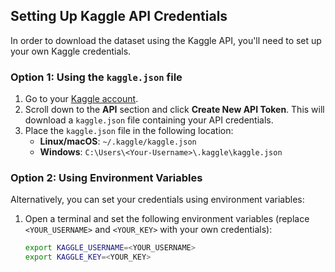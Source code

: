 ## Setting Up Kaggle API Credentials

In order to download the dataset using the Kaggle API, you'll need to set up your own Kaggle credentials.

### Option 1: Using the `kaggle.json` file

1. Go to your [Kaggle account](https://www.kaggle.com/account).
2. Scroll down to the **API** section and click **Create New API Token**. This will download a `kaggle.json` file containing your API credentials.
3. Place the `kaggle.json` file in the following location:
   - **Linux/macOS**: `~/.kaggle/kaggle.json`
   - **Windows**: `C:\Users\<Your-Username>\.kaggle\kaggle.json`

### Option 2: Using Environment Variables

Alternatively, you can set your credentials using environment variables:

1. Open a terminal and set the following environment variables (replace `<YOUR_USERNAME>` and `<YOUR_KEY>` with your own credentials):
   ```bash
   export KAGGLE_USERNAME=<YOUR_USERNAME>
   export KAGGLE_KEY=<YOUR_KEY>
   ```

